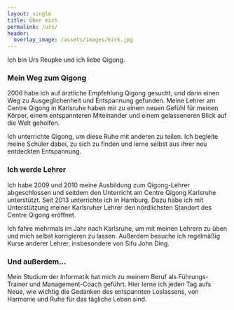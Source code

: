 ```yaml
---
layout: single
title: Über mich
permalink: /urs/
header:
  overlay_image: /assets/images/kick.jpg
---
```

Ich bin Urs Reupke und ich liebe Qigong.

### Mein Weg zum Qigong
2006 habe ich auf ärztliche Empfehlung Qigong gesucht, und darin einen Weg zu Ausgeglichenheit und Entspannung gefunden. Meine Lehrer am Centre Qigong in Karlsruhe haben mir zu einem neuen Gefühl für meinen Körper, einem entspannteren Miteinander und einem gelasseneren Blick auf die Welt geholfen.

Ich unterrichte Qigong, um diese Ruhe mit anderen zu teilen. Ich begleite meine Schüler dabei, zu sich zu finden und lerne selbst aus ihrer neu entdeckten Entspannung.

### Ich werde Lehrer
Ich habe 2009 und 2010 meine Ausbildung zum Qigong-Lehrer abgeschlossen und seitdem den Unterricht am Centre Qigong Karlsruhe unterstützt. Seit 2013 unterrichte ich in Hamburg. Dazu habe ich mit Unterstützung meiner Karlsruher Lehrer den nördlichsten Standort des Centre Qigong eröffnet.

Ich fahre mehrmals im Jahr nach Karlsruhe, um mit meinen Lehrern zu üben und mich selbst korrigieren zu lassen. Außerdem besuche ich regelmäßig Kurse anderer Lehrer, insbesondere von Sifu John Ding.

### Und außerdem…
Mein Studium der Informatik hat mich zu meinem Beruf als Führungs-Trainer und Management-Coach geführt. Hier lerne ich jeden Tag aufs Neue, wie wichtig die Gedanken des entspannten Loslassens, von Harmonie und Ruhe für das tägliche Leben sind.